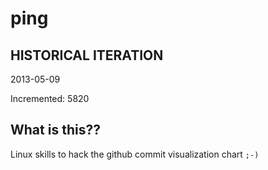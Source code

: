 # ping

## HISTORICAL ITERATION
2013-05-09

Incremented: 5820

## What is this?? 
Linux skills to hack the github commit visualization chart `;-)`

